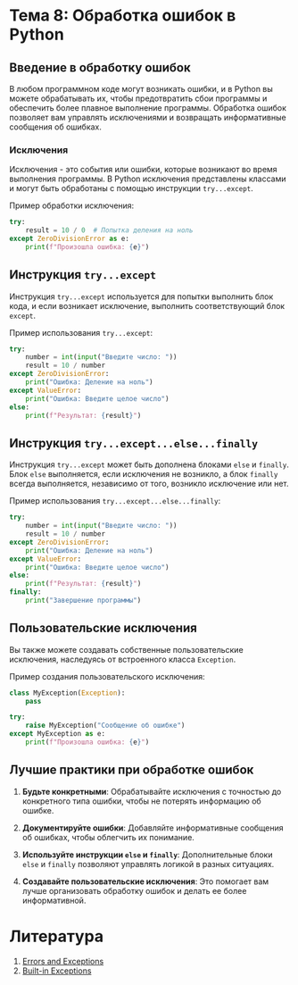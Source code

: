 # Тема 8: Обработка ошибок в Python

## Введение в обработку ошибок

В любом программном коде могут возникать ошибки, и в Python вы можете обрабатывать их, чтобы предотвратить сбои программы и обеспечить более плавное выполнение программы. Обработка ошибок позволяет вам управлять исключениями и возвращать информативные сообщения об ошибках.

### Исключения

Исключения - это события или ошибки, которые возникают во время выполнения программы. В Python исключения представлены классами и могут быть обработаны с помощью инструкции `try...except`.

Пример обработки исключения:

```python
try:
    result = 10 / 0  # Попытка деления на ноль
except ZeroDivisionError as e:
    print(f"Произошла ошибка: {e}")
```

## Инструкция `try...except`

Инструкция `try...except` используется для попытки выполнить блок кода, и если возникает исключение, выполнить соответствующий блок `except`.

Пример использования `try...except`:

```python
try:
    number = int(input("Введите число: "))
    result = 10 / number
except ZeroDivisionError:
    print("Ошибка: Деление на ноль")
except ValueError:
    print("Ошибка: Введите целое число")
else:
    print(f"Результат: {result}")
```

## Инструкция `try...except...else...finally`

Инструкция `try...except` может быть дополнена блоками `else` и `finally`. Блок `else` выполняется, если исключения не возникло, а блок `finally` всегда выполняется, независимо от того, возникло исключение или нет.

Пример использования `try...except...else...finally`:

```python
try:
    number = int(input("Введите число: "))
    result = 10 / number
except ZeroDivisionError:
    print("Ошибка: Деление на ноль")
except ValueError:
    print("Ошибка: Введите целое число")
else:
    print(f"Результат: {result}")
finally:
    print("Завершение программы")
```

## Пользовательские исключения

Вы также можете создавать собственные пользовательские исключения, наследуясь от встроенного класса `Exception`.

Пример создания пользовательского исключения:

```python
class MyException(Exception):
    pass

try:
    raise MyException("Сообщение об ошибке")
except MyException as e:
    print(f"Произошла ошибка: {e}")
```

## Лучшие практики при обработке ошибок

1. **Будьте конкретными**: Обрабатывайте исключения с точностью до конкретного типа ошибки, чтобы не потерять информацию об ошибке.

2. **Документируйте ошибки**: Добавляйте информативные сообщения об ошибках, чтобы облегчить их понимание.

3. **Используйте инструкции `else` и `finally`**: Дополнительные блоки `else` и `finally` позволяют управлять логикой в разных ситуациях.

4. **Создавайте пользовательские исключения**: Это помогает вам лучше организовать обработку ошибок и делать ее более информативной.

# Литература
1. [Errors and Exceptions](https://docs.python.org/3/tutorial/errors.html)
2. [Built-in Exceptions](https://docs.python.org/3/library/exceptions.html)
